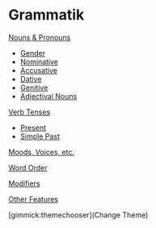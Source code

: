 # Grammatik

[Nouns & Pronouns]()

  * [Gender](gender.md)
  * [Nominative](nominative.md)
  * [Accusative](accusative.md)
  * [Dative](dative.md)
  * [Genitive](genitive.md)
  * [Adjectival Nouns](adjnouns.md)

[Verb Tenses]()

* [Present](present.md)
* [Simple Past](simplepast.md)

[Moods, Voices, etc.]()

[Word Order]()

[Modifiers]()

[Other Features]()

[gimmick:themechooser](Change Theme)